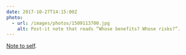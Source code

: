 ```yaml
---
date: 2017-10-27T14:15:00Z
photo:
  - url: /images/photos/1509113700.jpg
    alt: Post-it note that reads “Whose benefits? Whose risks?”.
---
```

[Note to self](https://ethanmarcotte.com/wrote/seven-into-seven/).
